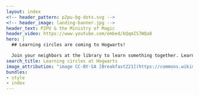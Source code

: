 ```yaml
---
layout: index
<!-- header_pattern: p2pu-bg-dots.svg -->
<!-- header_image: landing-banner.jpg -->
header_text: P2PU & the Ministry of Magic
header_video: https://www.youtube.com/embed/bQqmIS7WQa8
hero: |
  ## Learning circles are coming to Hogwarts!

  Join your neighbors at the library to learn something together. Learning circles meet weekly for 6-8 weeks, and are free to join.
search_title: Learning circles at Hogwarts
image_attribution: "image CC-BY-SA [Breakfast221](https://commons.wikimedia.org/wiki/User:Breakfast221)"
bundles:
- style
- index
---
```

